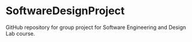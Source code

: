# SoftwareDesignProject
GitHub repository for group project for Software Engineering and Design Lab course.
